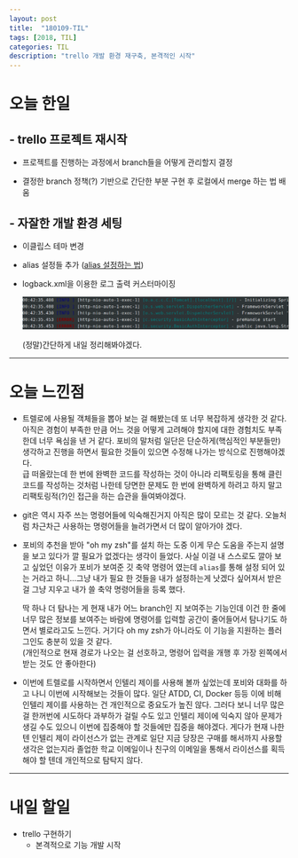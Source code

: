 ```yaml
---
layout: post
title:  "180109-TIL"
tags: [2018, TIL]
categories: TIL
description: "trello 개발 환경 재구축, 본격적인 시작"
---
```


오늘 한일
=========

## - trello 프로젝트 재시작  
- 프로젝트를 진행하는 과정에서 branch들을 어떻게 관리할지 결정  

- 결정한 branch 정책(?) 기반으로 간단한 부분 구현 후 로컬에서 merge 하는 법 배움   

## - 자잘한 개발 환경 세팅  
- 이클립스 테마 변경  

- alias 설정들 추가 ([alias 설정하는 법](https://hue9010.github.io/etc/Alias-%EC%84%A4%EC%A0%95%ED%95%98%EA%B8%B0/))  

- logback.xml을 이용한 로그 출력 커스터마이징  

  ![로그화면](/images/til/로그화면.png)  

  (정말)간단하게 내일 정리해봐야겠다.

---

오늘 느낀점
==========

- 트렐로에 사용될 객체들을 뽑아 보는 걸 해봤는데 또 너무 복잡하게 생각한 것 같다. 아직은 경험이 부족한 만큼 어느 것을 어떻게 고려해야 할지에 대한 경험치도 부족한데 너무 욕심을 낸 거 같다. 포비의 말처럼 일단은 단순하게(핵심적인 부분들만) 생각하고 진행을 하면서 필요한 것들이 있으면 수정해 나가는 방식으로 진행해야겠다.   
급 떠올랐는데 한 번에 완벽한 코드를 작성하는 것이 아니라 리팩토링을 통해 클린 코드를 작성하는 것처럼 나한테 당면한 문제도 한 번에 완벽하게 하려고 하지 말고 리팩토링적(?)인 접근을 하는 습관을 들여봐야겠다.  

- git은 역시 자주 쓰는 명령어들에 익숙해진거지 아직은 많이 모르는 것 같다. 오늘처럼 차근차근 사용하는 명령어들을 늘려가면서 더 많이 알아가야 겠다.  

- 포비의 추천을 받아 "oh my zsh"를 설치 하는 도중 이게 무슨 도움을 주는지 설명을 보고 있다가 깔 필요가 없겠다는 생각이 들었다. 사실 이걸 내 스스로도 깔아 보고 싶었던 이유가 포비가 보여준 깃 축약 명령어 였는데 `alias`를 통해 설정 되어 있는 거라고 하니...그냥 내가 필요 한 것들을 내가 설정하는게 낫겠다 싶어져서 받은걸 그냥 지우고 내가 쓸 축약 명령어들을 등록 했다.  

  딱 하나 더 탐나는 게 현재 내가 어느 branch인 지 보여주는 기능인데 이건 한 줄에 너무 많은 정보를 보여주는 바람에 명령어를 입력할 공간이 줄어들어서 탐나기도 하면서 별로라고도 느낀다. 거기다 oh my zsh가 아니라도 이 기능을 지원하는 플러그인도 충분히 있을 것 같다.  
  (개인적으로 현재 경로가 나오는 걸 선호하고, 명령어 입력을 개행 후 가장 왼쪽에서 받는 것도 안 좋아한다)

- 이번에 트렐로를 시작하면서 인텔리 제이를 사용해 볼까 싶었는데 포비와 대화를 하고 나니 이번에 시작해보는 것들이 많다. 일단 ATDD, CI, Docker 등등 이에 비해 인텔리 제이를 사용하는 건 개인적으로 중요도가 높진 않다. 그러다 보니 너무 많은 걸 한꺼번에 시도하다 과부하가 걸릴 수도 있고 인텔리 제이에 익숙지 않아 문제가 생길 수도 있으니 이번에 집중해야 할 것들에만 집중을 해야겠다.
게다가 현재 나한텐 인텔리 제이 라이선스가 없는 관계로 일단 지금 당장은 구매를 해서까지 사용할 생각은 없는지라 졸업한 학교 이메일이나 친구의 이메일을 통해서 라이선스를 획득해야 할 텐데 개인적으로 탐탁지 않다.  

---

내일 할일
=========

- trello 구현하기  
  - 본격적으로 기능 개발 시작  
